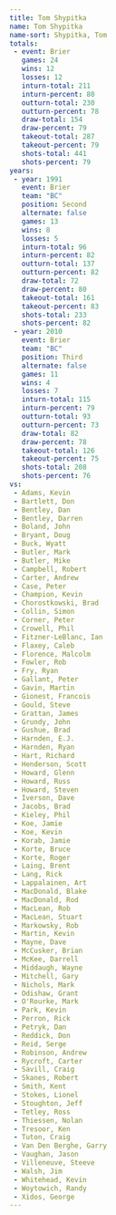 ```yaml
---
title: Tom Shypitka
name: Tom Shypitka
name-sort: Shypitka, Tom
totals:
 - event: Brier
   games: 24
   wins: 12
   losses: 12
   inturn-total: 211
   inturn-percent: 80
   outturn-total: 230
   outturn-percent: 78
   draw-total: 154
   draw-percent: 79
   takeout-total: 287
   takeout-percent: 79
   shots-total: 441
   shots-percent: 79
years:
 - year: 1991
   event: Brier
   team: "BC"
   position: Second
   alternate: false
   games: 13
   wins: 8
   losses: 5
   inturn-total: 96
   inturn-percent: 82
   outturn-total: 137
   outturn-percent: 82
   draw-total: 72
   draw-percent: 80
   takeout-total: 161
   takeout-percent: 83
   shots-total: 233
   shots-percent: 82
 - year: 2010
   event: Brier
   team: "BC"
   position: Third
   alternate: false
   games: 11
   wins: 4
   losses: 7
   inturn-total: 115
   inturn-percent: 79
   outturn-total: 93
   outturn-percent: 73
   draw-total: 82
   draw-percent: 78
   takeout-total: 126
   takeout-percent: 75
   shots-total: 208
   shots-percent: 76
vs:
 - Adams, Kevin
 - Bartlett, Don
 - Bentley, Dan
 - Bentley, Darren
 - Boland, John
 - Bryant, Doug
 - Buck, Wyatt
 - Butler, Mark
 - Butler, Mike
 - Campbell, Robert
 - Carter, Andrew
 - Case, Peter
 - Champion, Kevin
 - Chorostkowski, Brad
 - Collin, Simon
 - Corner, Peter
 - Crowell, Phil
 - Fitzner-LeBlanc, Ian
 - Flaxey, Caleb
 - Florence, Malcolm
 - Fowler, Rob
 - Fry, Ryan
 - Gallant, Peter
 - Gavin, Martin
 - Gionest, Francois
 - Gould, Steve
 - Grattan, James
 - Grundy, John
 - Gushue, Brad
 - Harnden, E.J.
 - Harnden, Ryan
 - Hart, Richard
 - Henderson, Scott
 - Howard, Glenn
 - Howard, Russ
 - Howard, Steven
 - Iverson, Dave
 - Jacobs, Brad
 - Kieley, Phil
 - Koe, Jamie
 - Koe, Kevin
 - Korab, Jamie
 - Korte, Bruce
 - Korte, Roger
 - Laing, Brent
 - Lang, Rick
 - Lappalainen, Art
 - MacDonald, Blake
 - MacDonald, Rod
 - MacLean, Rob
 - MacLean, Stuart
 - Markowsky, Rob
 - Martin, Kevin
 - Mayne, Dave
 - McCusker, Brian
 - McKee, Darrell
 - Middaugh, Wayne
 - Mitchell, Gary
 - Nichols, Mark
 - Odishaw, Grant
 - O'Rourke, Mark
 - Park, Kevin
 - Perron, Rick
 - Petryk, Dan
 - Reddick, Don
 - Reid, Serge
 - Robinson, Andrew
 - Rycroft, Carter
 - Savill, Craig
 - Skanes, Robert
 - Smith, Kent
 - Stokes, Lionel
 - Stoughton, Jeff
 - Tetley, Ross
 - Thiessen, Nolan
 - Tresoor, Ken
 - Tuton, Craig
 - Van Den Berghe, Garry
 - Vaughan, Jason
 - Villeneuve, Steeve
 - Walsh, Jim
 - Whitehead, Kevin
 - Woytowich, Randy
 - Xidos, George
---
```

